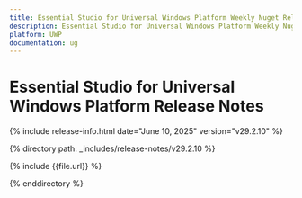 ```yaml
---
title: Essential Studio for Universal Windows Platform Weekly Nuget Release Release Notes  
description: Essential Studio for Universal Windows Platform Weekly Nuget Release Release Notes  
platform: UWP
documentation: ug
---
```


# Essential Studio for Universal Windows Platform  Release Notes  

{% include release-info.html date="June 10, 2025"  version="v29.2.10" %}

{% directory path: _includes/release-notes/v29.2.10 %}

{% include {{file.url}} %}

{% enddirectory %}